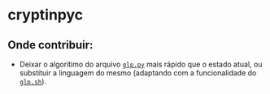 # cryptinpyc
 
## Onde contribuir:

* Deixar o algoritimo do arquivo [`glp.py`](/crypt/RSA/glp/glp.py) mais rápido que o estado atual, ou substituir a linguagem do mesmo (adaptando com a funcionalidade do [`glp.sh`](/crypt/RSA/glp/glp.sh)).


